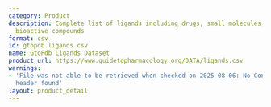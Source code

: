 ```yaml
---
category: Product
description: Complete list of ligands including drugs, small molecules, and other
  bioactive compounds
format: csv
id: gtopdb.ligands.csv
name: GtoPdb Ligands Dataset
product_url: https://www.guidetopharmacology.org/DATA/ligands.csv
warnings:
- 'File was not able to be retrieved when checked on 2025-08-06: No Content-Length
  header found'
layout: product_detail
---
```

